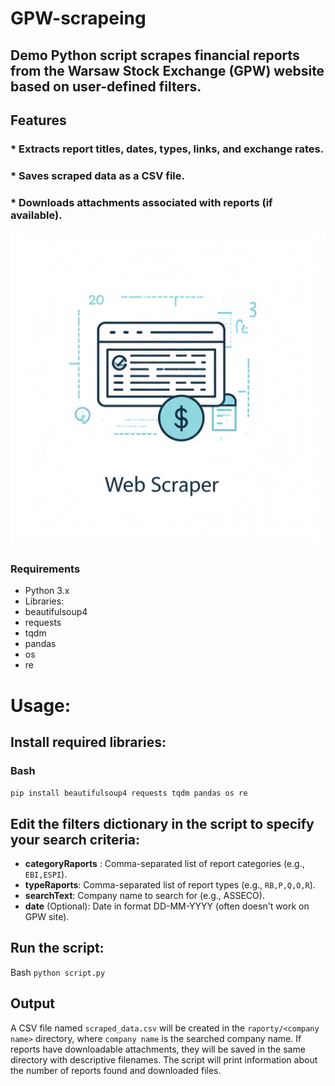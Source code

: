 # GPW-scrapeing
## Demo Python script scrapes financial reports from the Warsaw Stock Exchange (GPW) website based on user-defined filters.

## Features
### * **Extracts report titles, dates, types, links, and exchange rates.**
### * **Saves scraped data as a CSV file.**
### * **Downloads attachments associated with reports (if available).**

![Scraping](images/web%20scraper.jpg)

### Requirements
* Python 3.x
* Libraries:
* beautifulsoup4
* requests
* tqdm
* pandas
* os
* re

# Usage:
## Install required libraries:

###  Bash

`pip install beautifulsoup4 requests tqdm pandas os re`

## Edit the filters dictionary in the script to specify your search criteria:

* **categoryRaports** : Comma-separated list of report categories (e.g., `EBI,ESPI`).
* **typeRaports**: Comma-separated list of report types (e.g., `RB,P,Q,O,R`).
* **searchText**: Company name to search for (e.g., ASSECO).
* **date** (Optional): Date in format DD-MM-YYYY (often doesn't work on GPW site).
## Run the script:

Bash
`python script.py`

## Output
A CSV file named `scraped_data.csv` will be created in the `raporty/<company name>` directory, where `company name` is the searched company name.
If reports have downloadable attachments, they will be saved in the same directory with descriptive filenames.
The script will print information about the number of reports found and downloaded files.
